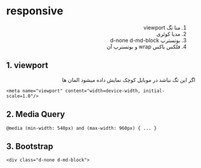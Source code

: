 # responsive

<div dir="rtl">

1. متا تگ viewport
2. مدیا کوئری
3. بوتسترپ d-none d-md-block
4. فلکس باکس wrap و بوتسترپ آن

</div>

## 1. viewport 

<div dir="rtl">
اگر این تگ نباشد در موبایل کوچک نمایش داده میشود المان ها
</div>

```
<meta name="viewport" content="width=device-width, initial-scale=1.0"/>
```

## 2. Media Query

```
@media (min-width: 540px) and (max-width: 960px) { ... }
```

## 3. Bootstrap

```
<div class="d-none d-md-block">
```
 